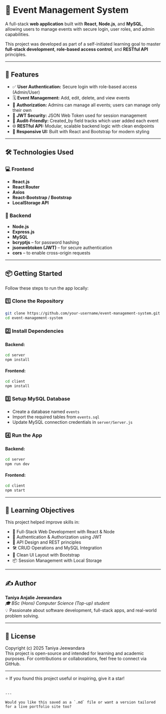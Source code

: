 # 🎉 Event Management System

A full-stack **web application** built with **React**, **Node.js**, and **MySQL**, allowing users to manage events with secure login, user roles, and admin capabilities.

This project was developed as part of a self-initiated learning goal to master **full-stack development**, **role-based access control**, and **RESTful API** principles.

---

## 🚀 Features

- ✅ **User Authentication:** Secure login with role-based access (Admin/User)
- 🗓️ **Event Management:** Add, edit, delete, and view events
- 🔐 **Authorization:** Admins can manage all events; users can manage only their own
- 🧠 **JWT Security:** JSON Web Token used for session management
- 📄 **Audit-Friendly:** Created_by field tracks which user added each event
- 🌐 **RESTful API:** Modular, scalable backend logic with clean endpoints
- 📱 **Responsive UI:** Built with React and Bootstrap for modern styling

---

## 🛠️ Technologies Used

### 💻 Frontend
- **React.js**
- **React Router**
- **Axios**
- **React-Bootstrap / Bootstrap**
- **LocalStorage API**

### 🔧 Backend
- **Node.js**
- **Express.js**
- **MySQL**
- **bcryptjs** – for password hashing
- **jsonwebtoken (JWT)** – for secure authentication
- **cors** – to enable cross-origin requests

---

## 📦 Getting Started

Follow these steps to run the app locally:

### 1️⃣ Clone the Repository

```bash
git clone https://github.com/your-username/event-management-system.git
cd event-management-system
````

### 2️⃣ Install Dependencies

#### Backend:

```bash
cd server
npm install
```

#### Frontend:

```bash
cd client
npm install
```

### 3️⃣ Setup MySQL Database

* Create a database named `events`
* Import the required tables from `events.sql`
* Update MySQL connection credentials in `server/Server.js`

### 4️⃣ Run the App

#### Backend:

```bash
cd server
npm run dev
```

#### Frontend:

```bash
cd client
npm start
```

---

## 🧠 Learning Objectives

This project helped improve skills in:

* 🎯 Full-Stack Web Development with React & Node
* 🔐 Authentication & Authorization using JWT
* 📡 API Design and REST principles
* 🛠️ CRUD Operations and MySQL Integration
* 🧩 Clean UI Layout with Bootstrap
* 📦 Session Management with Local Storage

---

## ✍️ Author

**Taniya Anjalie Jeewandara**  
*🎓 BSc (Hons) Computer Science (Top-up) student*  
💡 Passionate about software development, full-stack apps, and real-world problem solving.

---

## 📜 License

Copyright (c) 2025 Taniya Jeewandara  
This project is open-source and intended for learning and academic purposes.
For contributions or collaborations, feel free to connect via GitHub.

---

⭐ If you found this project useful or inspiring, give it a star!

```

---

Would you like this saved as a `.md` file or want a version tailored for a live portfolio site too?
```
